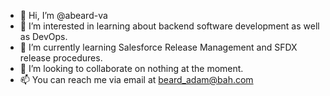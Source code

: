 - 👋 Hi, I’m @abeard-va
- 👀 I’m interested in learning about backend software development as well as DevOps.
- 🌱 I’m currently learning Salesforce Release Management and SFDX release procedures.
- 💞️ I’m looking to collaborate on nothing at the moment.
- 📫 You can reach me via email at beard_adam@bah.com

<!---
abeard-va/abeard-va is a ✨ special ✨ repository because its `README.md` (this file) appears on your GitHub profile.
You can click the Preview link to take a look at your changes.
--->
